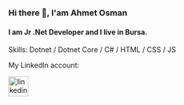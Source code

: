          
### Hi there 👋, I'am Ahmet Osman
#### I am Jr .Net Developer and I live in Bursa.
 


Skills: Dotnet / Dotnet Core / C# / HTML / CSS / JS 


My LinkedIn account: 

[<img src='https://cdn.jsdelivr.net/npm/simple-icons@3.0.1/icons/linkedin.svg' alt='linkedin' height='40'>](https://www.linkedin.com/in/ahmet-osman-sezgin-9836761b1/) 


